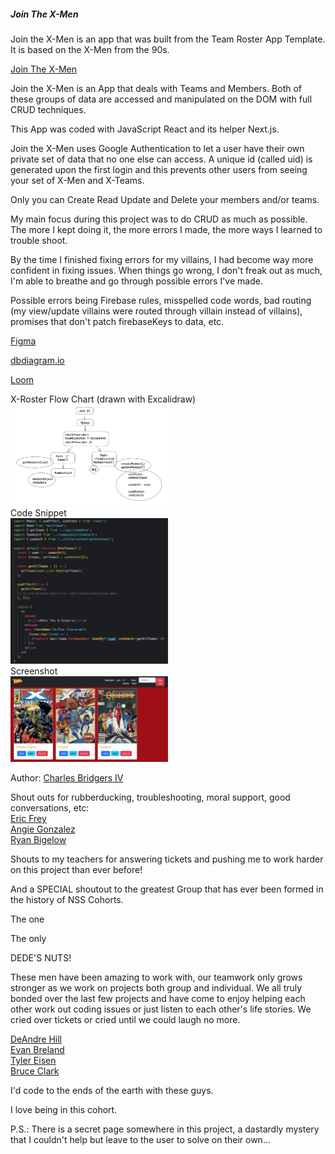 <h5><strong>Join The X-Men</strong></h5>

Join the X-Men is an app that was built from the Team Roster App Template.  It is based on the X-Men from the 90s.

<a href="https://join-the-xmen-c4.netlify.app/">Join The X-Men</a>

Join the X-Men is an App that deals with Teams and Members.  Both of these groups of data are accessed and manipulated on the DOM with full CRUD techniques.

This App was coded with JavaScript React and its helper Next.js.

Join the X-Men uses Google Authentication to let a user have their own private set of data that no one else can access.  A unique id (called uid) is generated upon the first login and this prevents other users from seeing your set of X-Men and X-Teams.

Only you can Create Read Update and Delete your members and/or teams.

My main focus during this project was to do CRUD as much as possible.  The more I kept doing it, the more errors I made, the more ways I learned to trouble shoot.

By the time I finished fixing errors for my villains, I had become way more confident in fixing issues.  When things go wrong, I don't freak out as much, I'm able to breathe and go through possible errors I've made.

Possible errors being Firebase rules, misspelled code words, bad routing (my view/update villains were routed through villain instead of villains), promises that don't patch firebaseKeys to data, etc.

<a href="https://www.figma.com/file/AnNJEWEbe3C3kFRmGW1oNb/Professor-Xavier's-School-For-Gifted-Youngsters?node-id=0%3A1&t=Npid9uo29A4q214r-0">Figma</a>

<a href="https://dbdiagram.io/d/63cc27e7296d97641d7b3410">dbdiagram.io</a>

<a href="https://www.loom.com/share/a381134f666040f7929672db0f883dc3">Loom</a>

X-Roster Flow Chart (drawn with Excalidraw)
<br>
<img src="/X-READMEIMAGES/XRosterFlowChart.jpg" alt="X-Roster Flow Chart" style="width: 50%">
<br>
Code Snippet
<br>
<img src="/X-READMEIMAGES/JoinTheXmenCodeSnippet.jpg" alt="Code Snippet" style="width: 50%">
<br>
Screenshot
<br>
<img src="/X-READMEIMAGES/JoinTheXmenScreenshot.jpg" alt="Screenshot" style="width: 50%">

Author: 
<a href="https://github.com/SeaForeEx">Charles Bridgers IV</a>

Shout outs for rubberducking, troubleshooting, moral support, good conversations, etc:
<br>
<a href="https://github.com/ericlfrey">Eric Frey</a>
<br>
<a href="https://github.com/AngieMGonzalez">Angie Gonzalez</a>
<br>
<a href="https://github.com/ryanmbigelow">Ryan Bigelow</a>

Shouts to my teachers for answering tickets and pushing me to work harder on this project than ever before!

And a SPECIAL shoutout to the greatest Group that has ever been formed in the history of NSS Cohorts.

The one

The only

DEDE'S NUTS!

These men have been amazing to work with, our teamwork only grows stronger as we work on projects both group and individual.  We all truly bonded over the last few projects and have come to enjoy helping each other work out coding issues or just listen to each other's life stories.  We cried over tickets or cried until we could laugh no more.

<a href="https://github.com/Dede-Git">DeAndre Hill</a>
<br>
<a href="https://github.com/EvgBre">Evan Breland</a>
<br>
<a href="https://github.com/Tyler-Eisen">Tyler Eisen</a>
<br>
<a href="https://github.com/waynekent10">Bruce Clark</a>

I'd code to the ends of the earth with these guys.

I love being in this cohort.

P.S.: There is a secret page somewhere in this project, a dastardly mystery that I couldn't help but leave to the user to solve on their own...
